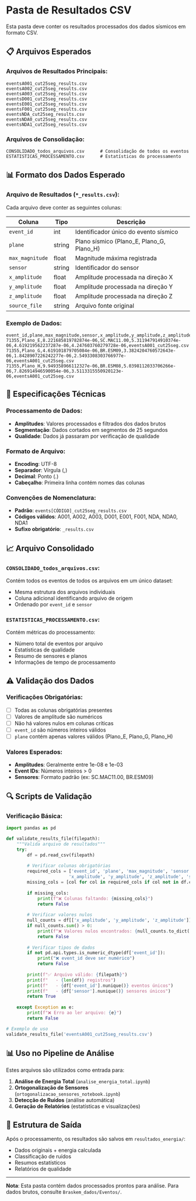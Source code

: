 # Pasta de Resultados CSV

Esta pasta deve conter os resultados processados dos dados sísmicos em formato CSV.

## 📋 Arquivos Esperados

### Arquivos de Resultados Principais:
```
eventsA001_cut25seg_results.csv
eventsA002_cut25seg_results.csv
eventsA003_cut25seg_results.csv
eventsD001_cut25seg_results.csv
eventsE001_cut25seg_results.csv
eventsF001_cut25seg_results.csv
eventsNDA_cut25seg_results.csv
eventsNDA0_cut25seg_results.csv
eventsNDA1_cut25seg_results.csv
```

### Arquivos de Consolidação:
```
CONSOLIDADO_todos_arquivos.csv      # Consolidação de todos os eventos
ESTATISTICAS_PROCESSAMENTO.csv      # Estatísticas do processamento
```

## 📊 Formato dos Dados Esperado

### Arquivo de Resultados (`*_results.csv`):
Cada arquivo deve conter as seguintes colunas:

| Coluna | Tipo | Descrição |
|--------|------|-----------|
| `event_id` | int | Identificador único do evento sísmico |
| `plane` | string | Plano sísmico (Plano_E, Plano_G, Plano_H) |
| `max_magnitude` | float | Magnitude máxima registrada |
| `sensor` | string | Identificador do sensor |
| `x_amplitude` | float | Amplitude processada na direção X |
| `y_amplitude` | float | Amplitude processada na direção Y |
| `z_amplitude` | float | Amplitude processada na direção Z |
| `source_file` | string | Arquivo fonte original |

### Exemplo de Dados:
```csv
event_id,plane,max_magnitude,sensor,x_amplitude,y_amplitude,z_amplitude,source_file
71355,Plano_E,8.221685819782874e-06,SC.MAC11.00,5.311947914910374e-06,4.619219562237287e-06,4.247603760279728e-06,eventsA001_cut25seg.csv
71355,Plano_G,4.619101879705084e-06,BR.ESM09,3.3824204760572643e-06,1.8428907226242277e-06,2.5493308303766977e-06,eventsA001_cut25seg.csv
71355,Plano_H,9.949358966112327e-06,BR.ESM08,5.0398112033706266e-06,7.826914946590054e-06,3.5113315550920123e-06,eventsA001_cut25seg.csv
```

## 🔧 Especificações Técnicas

### Processamento de Dados:
- **Amplitudes**: Valores processados e filtrados dos dados brutos
- **Segmentação**: Dados cortados em segmentos de 25 segundos
- **Qualidade**: Dados já passaram por verificação de qualidade

### Formato de Arquivo:
- **Encoding**: UTF-8
- **Separador**: Vírgula (,)
- **Decimal**: Ponto (.)
- **Cabeçalho**: Primeira linha contém nomes das colunas

### Convenções de Nomenclatura:
- **Padrão**: `events[CÓDIGO]_cut25seg_results.csv`
- **Códigos válidos**: A001, A002, A003, D001, E001, F001, NDA, NDA0, NDA1
- **Sufixo obrigatório**: `_results.csv`

## 📈 Arquivo Consolidado

### `CONSOLIDADO_todos_arquivos.csv`:
Contém todos os eventos de todos os arquivos em um único dataset:
- Mesma estrutura dos arquivos individuais
- Coluna adicional identificando arquivo de origem
- Ordenado por `event_id` e `sensor`

### `ESTATISTICAS_PROCESSAMENTO.csv`:
Contém métricas do processamento:
- Número total de eventos por arquivo
- Estatísticas de qualidade
- Resumo de sensores e planos
- Informações de tempo de processamento

## ⚠️ Validação dos Dados

### Verificações Obrigatórias:
- [ ] Todas as colunas obrigatórias presentes
- [ ] Valores de amplitude são numéricos
- [ ] Não há valores nulos em colunas críticas
- [ ] `event_id` são números inteiros válidos
- [ ] `plane` contém apenas valores válidos (Plano_E, Plano_G, Plano_H)

### Valores Esperados:
- **Amplitudes**: Geralmente entre 1e-08 e 1e-03
- **Event IDs**: Números inteiros > 0
- **Sensores**: Formato padrão (ex: SC.MAC11.00, BR.ESM09)

## 🔍 Scripts de Validação

### Verificação Básica:
```python
import pandas as pd

def validate_results_file(filepath):
    """Valida arquivo de resultados"""
    try:
        df = pd.read_csv(filepath)
        
        # Verificar colunas obrigatórias
        required_cols = ['event_id', 'plane', 'max_magnitude', 'sensor', 
                        'x_amplitude', 'y_amplitude', 'z_amplitude', 'source_file']
        missing_cols = [col for col in required_cols if col not in df.columns]
        
        if missing_cols:
            print(f"❌ Colunas faltando: {missing_cols}")
            return False
            
        # Verificar valores nulos
        null_counts = df[['x_amplitude', 'y_amplitude', 'z_amplitude']].isnull().sum()
        if null_counts.sum() > 0:
            print(f"❌ Valores nulos encontrados: {null_counts.to_dict()}")
            return False
            
        # Verificar tipos de dados
        if not pd.api.types.is_numeric_dtype(df['event_id']):
            print("❌ event_id deve ser numérico")
            return False
            
        print(f"✅ Arquivo válido: {filepath}")
        print(f"   - {len(df)} registros")
        print(f"   - {df['event_id'].nunique()} eventos únicos")
        print(f"   - {df['sensor'].nunique()} sensores únicos")
        return True
        
    except Exception as e:
        print(f"❌ Erro ao ler arquivo: {e}")
        return False

# Exemplo de uso
validate_results_file('eventsA001_cut25seg_results.csv')
```

## 📊 Uso no Pipeline de Análise

Estes arquivos são utilizados como entrada para:

1. **Análise de Energia Total** (`analise_energia_total.ipynb`)
2. **Ortogonalização de Sensores** (`ortogonalizacao_sensores_notebook.ipynb`)
3. **Detecção de Ruídos** (análise automática)
4. **Geração de Relatórios** (estatísticas e visualizações)

## 📁 Estrutura de Saída

Após o processamento, os resultados são salvos em `resultados_energia/`:
- Dados originais + energia calculada
- Classificação de ruídos
- Resumos estatísticos
- Relatórios de qualidade

---

**Nota**: Esta pasta contém dados processados prontos para análise. Para dados brutos, consulte `Braskem_dados/Eventos/`.
